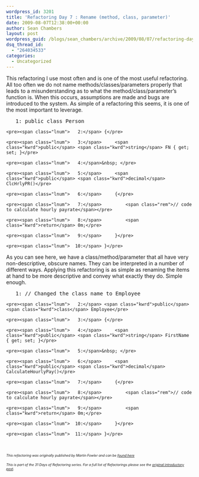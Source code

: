```yaml
---
wordpress_id: 3201
title: 'Refactoring Day 7 : Rename (method, class, parameter)'
date: 2009-08-07T12:38:00+00:00
author: Sean Chambers
layout: post
wordpress_guid: /blogs/sean_chambers/archive/2009/08/07/refactoring-day-7-rename-method-class-parameter.aspx
dsq_thread_id:
  - "264034533"
categories:
  - Uncategorized
---
```

This refactoring I use most often and is one of the most useful refactoring. All too often we do not name methods/classes/parameters properly that leads to a misunderstanding as to what the method/class/parameter&rsquo;s function is. When this occurs, assumptions are made and bugs are introduced to the system. As simple of a refactoring this seems, it is one of the most important to leverage.

<div class="csharpcode-wrapper">
  <div class="csharpcode">
    <pre><span class="lnum">   1:</span> <span class="kwrd">public</span> <span class="kwrd">class</span> Person</pre>
    
    <pre><span class="lnum">   2:</span> {</pre>
    
    <pre><span class="lnum">   3:</span>     <span class="kwrd">public</span> <span class="kwrd">string</span> FN { get; set; }</pre>
    
    <pre><span class="lnum">   4:</span>&nbsp; </pre>
    
    <pre><span class="lnum">   5:</span>     <span class="kwrd">public</span> <span class="kwrd">decimal</span> ClcHrlyPR()</pre>
    
    <pre><span class="lnum">   6:</span>     {</pre>
    
    <pre><span class="lnum">   7:</span>         <span class="rem">// code to calculate hourly payrate</span></pre>
    
    <pre><span class="lnum">   8:</span>         <span class="kwrd">return</span> 0m;</pre>
    
    <pre><span class="lnum">   9:</span>     }</pre>
    
    <pre><span class="lnum">  10:</span> }</pre>
  </div>
</div>

As you can see here, we have a class/method/parameter that all have very non-descriptive, obscure names. They can be interpreted in a number of different ways. Applying this refactoring is as simple as renaming the items at hand to be more descriptive and convey what exactly they do. Simple enough.

<div class="csharpcode-wrapper">
  <div class="csharpcode">
    <pre><span class="lnum">   1:</span> <span class="rem">// Changed the class name to Employee</span></pre>
    
    <pre><span class="lnum">   2:</span> <span class="kwrd">public</span> <span class="kwrd">class</span> Employee</pre>
    
    <pre><span class="lnum">   3:</span> {</pre>
    
    <pre><span class="lnum">   4:</span>     <span class="kwrd">public</span> <span class="kwrd">string</span> FirstName { get; set; }</pre>
    
    <pre><span class="lnum">   5:</span>&nbsp; </pre>
    
    <pre><span class="lnum">   6:</span>     <span class="kwrd">public</span> <span class="kwrd">decimal</span> CalculateHourlyPay()</pre>
    
    <pre><span class="lnum">   7:</span>     {</pre>
    
    <pre><span class="lnum">   8:</span>         <span class="rem">// code to calculate hourly payrate</span></pre>
    
    <pre><span class="lnum">   9:</span>         <span class="kwrd">return</span> 0m;</pre>
    
    <pre><span class="lnum">  10:</span>     }</pre>
    
    <pre><span class="lnum">  11:</span> }</pre>
  </div>
</div>

&nbsp;

_<span style="font-size: xx-small">This refactoring was originally published by Martin Fowler and can be <a target="_blank" href="http://www.refactoring.com/catalog/renameMethod.html">found here</a></span>_

_<span style="font-size: xx-small">This is part of the 31 Days of Refactoring series. For a full list of Refactorings please see the <a target="_blank" href="/blogs/sean_chambers/archive/2009/08/01/31-days-of-refactoring.aspx">original introductory post</a>.</span>_